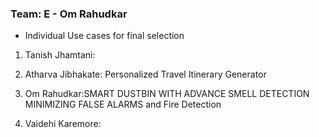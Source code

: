 ### Team: E - Om Rahudkar
- Individual Use cases for final selection

1. Tanish Jhamtani:
   
3. Atharva Jibhakate: Personalized Travel Itinerary Generator
   
5. Om Rahudkar:SMART DUSTBIN WITH ADVANCE SMELL DETECTION MINIMIZING FALSE ALARMS and Fire Detection 
   
7. Vaidehi Karemore:
